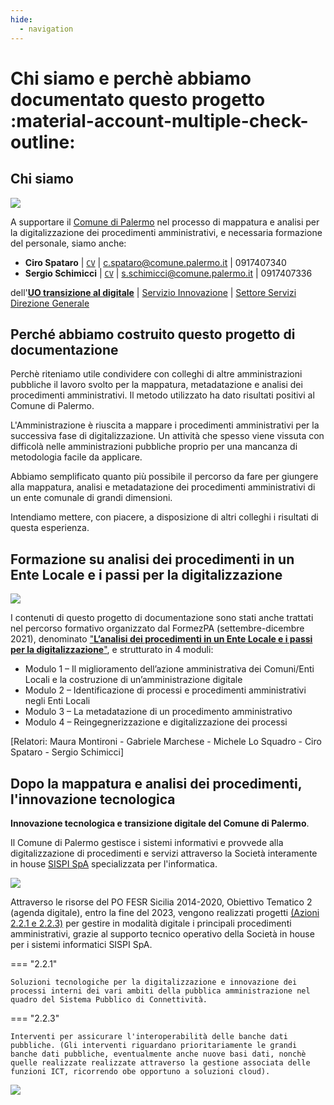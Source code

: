 ```yaml
---
hide:
  - navigation
---
```



# Chi siamo e perchè abbiamo documentato questo progetto :material-account-multiple-check-outline:

## Chi siamo
[![](https://raw.githubusercontent.com/UO-TransizioneDigitaleComunePalermo/mappatura-procedimenti-amministrativi/main/docs/img/comune-palermo-innovazione.png)](https://www.comune.palermo.it/)

<!--  <img src="https://img.shields.io/badge/Authors-Ciro_Spataro_|_Sergio_Schimicci-blue">  -->

A supportare il [Comune di Palermo](https://www.comune.palermo.it/) nel processo di mappatura e analisi per la digitalizzazione dei procedimenti amministrativi, e necessaria formazione del personale, siamo anche:

- **Ciro Spataro** | [`CV`](https://docs.google.com/document/d/1apRGDYexeQPDBWA-yOKEVsJOwQGYk5zUAs2-aJY50rA/preview) | [c.spataro@comune.palermo.it](mailto:c.spataro@comune.palermo.it) | 0917407340
- **Sergio Schimicci** | [`CV`](https://docs.google.com/document/d/1QrCS7A3WYGOcUtV6L_zfrtjO7WUXhSbR/preview) | [s.schimicci@comune.palermo.it](mailto:s.schimicci@comune.palermo.it) | 0917407336

dell'[**UO transizione al digitale**](https://www.comune.palermo.it/struttura-amministrativa.php?lev=4&id=2188) | [Servizio Innovazione](https://www.comune.palermo.it/struttura-amministrativa.php?lev=3&id=1056) | [Settore Servizi Direzione Generale](https://www.comune.palermo.it/struttura-amministrativa.php?id=230&lev=2)




## Perché abbiamo costruito questo progetto di documentazione
Perchè riteniamo utile condividere con colleghi di altre amministrazioni pubbliche il lavoro svolto per la mappatura, metadatazione e analisi dei procedimenti amministrativi. Il metodo utilizzato ha dato risultati positivi al Comune di Palermo. 

L'Amministrazione è riuscita a mappare i procedimenti amministrativi per la successiva fase di digitalizzazione. Un attività che spesso viene vissuta con difficolà nelle amministrazioni pubbliche proprio per una mancanza di metodologia facile da applicare. 

Abbiamo semplificato quanto più possibile il percorso da fare per giungere alla mappatura, analisi e metadatazione dei procedimenti amministrativi di un ente comunale di grandi dimensioni.

Intendiamo mettere, con piacere, a disposizione di altri colleghi i risultati di questa esperienza.


## Formazione su analisi dei procedimenti in un Ente Locale e i passi per la digitalizzazione
[![](https://user-images.githubusercontent.com/42996217/141853252-13bed0d4-e0d9-4ba0-b077-38089fb20ddc.png)](http://eventipa.formez.it/node/321929)

I contenuti di questo progetto di documentazione sono stati anche trattati nel percorso formativo organizzato dal FormezPA (settembre-dicembre 2021), denominato ["**L’analisi dei procedimenti in un Ente Locale e i passi per la digitalizzazione**"](http://eventipa.formez.it/node/321929), e strutturato in 4 moduli:

- Modulo 1 – Il miglioramento dell’azione amministrativa dei Comuni/Enti Locali e la costruzione di un’amministrazione digitale
- Modulo 2 – Identificazione di processi e procedimenti amministrativi negli Enti Locali 
- Modulo 3 – La metadatazione di un procedimento amministrativo
- Modulo 4 – Reingegnerizzazione e digitalizzazione dei processi

[Relatori: Maura Montironi - Gabriele Marchese - Michele Lo Squadro - Ciro Spataro - Sergio Schimicci]


## Dopo la mappatura e analisi dei procedimenti, l'innovazione tecnologica 

**Innovazione tecnologica e transizione digitale del Comune di Palermo**. 

Il Comune di Palermo gestisce i sistemi informativi e provvede alla digitalizzazione di procedimenti e servizi attraverso la Società interamente in house [SISPI SpA](https://www.sispi.it/web/guest/chi-siamo/i-soci) specializzata per l'informatica. 

[![](https://user-images.githubusercontent.com/42996217/141452047-eedca94d-1712-4406-95ed-e324eb1a6a8e.png)](https://www.sispi.it)
    
Attraverso le risorse del PO FESR Sicilia 2014-2020, Obiettivo Tematico 2 (agenda digitale), entro la fine del 2023, vengono realizzati progetti [(Azioni 2.2.1 e 2.2.3)](https://www.euroinfosicilia.it/po-fesr-sicilia-2014-2020/obiettivi-tematici/agenda-digitale/) per gestire in modalità digitale i principali procedimenti amministrativi, grazie al supporto tecnico operativo della Società in house per i sistemi informatici SISPI SpA. 

=== "2.2.1"

    Soluzioni tecnologiche per la digitalizzazione e innovazione dei processi interni dei vari ambiti della pubblica amministrazione nel quadro del Sistema Pubblico di Connettività.
             
=== "2.2.3"

    Interventi per assicurare l'interoperabilità delle banche dati pubbliche. (Gli interventi riguardano prioritariamente le grandi banche dati pubbliche, eventualmente anche nuove basi dati, nonchè quelle realizzate realizzate attraverso la gestione associata delle funzioni ICT, ricorrendo obe opportuno a soluzioni cloud).

[![](https://user-images.githubusercontent.com/42996217/141454902-ff3f188c-56a5-497d-8220-9bf9de3a7968.PNG)](https://www.euroinfosicilia.it/po-fesr-sicilia-2014-2020/obiettivi-tematici/agenda-digitale/)
